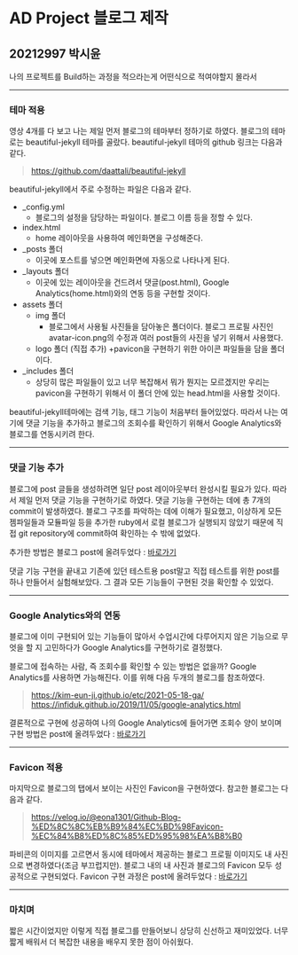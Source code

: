 # AD Project 블로그 제작
## 20212997 박시윤
나의 프로젝트를 Build하는 과정을 적으라는게 어떤식으로 적여야할지 몰라서 

---
### 테마 적용

영상 4개를 다 보고 나는 제일 먼저 블로그의 테마부터 정하기로 하였다. 블로그의 테마로는 beautiful-jekyll 테마를 골랐다. beautiful-jekyll 테마의 github 링크는 다음과 같다.

> https://github.com/daattali/beautiful-jekyll

beautiful-jekyll에서 주로 수정하는 파일은 다음과 같다.
+ _config.yml
    + 블로그의 설정을 담당하는 파일이다. 블로그 이름 등을 정할 수 있다.
+ index.html
    + home 레이아웃을 사용하여 메인화면을 구성해준다.
+ _posts 폴더
    + 이곳에 포스트를 넣으면 메인화면에 자동으로 나타나게 된다.
+ _layouts 폴더
    + 이곳에 있는 레이아웃을 건드려서 댓글(post.html), Google Analytics(home.html)와의 연동 등을 구현할 것이다.
+ assets 폴더
    + img 폴더
        + 블로그에서 사용될 사진들을 담아놓은 폴더이다. 블로그 프로필 사진인 avatar-icon.png의 수정과 여러 post들의 사진을 넣기 위해서 사용했다.
    + logo 폴더 (직접 추가)
        +pavicon을 구현하기 위한 아이콘 파일들을 담을 폴더이다.
+ _includes 폴더
    + 상당히 많은 파일들이 있고 너무 복잡해서 뭐가 뭔지는 모르겠지만 우리는 pavicon을 구현하기 위해서 이 폴더 안에 있는 head.html을 사용할 것이다.

beautiful-jekyll테마에는 검색 기능, 태그 기능이 처음부터 들어있었다. 따라서 나는 여기에 댓글 기능을 추가하고 블로그의 조회수를 확인하기 위해서 Google Analytics와 블로그를 연동시키려 한다.

---
### 댓글 기능 추가
블로그에 post 글들을 생성하려면 일단 post 레이아웃부터 완성시킬 필요가 있다. 따라서 제일 먼저 댓글 기능을 구현하기로 하였다. 댓글 기능을 구현하는 데에 총 7개의 commit이 발생하였다. 블로그 구조를 파악하는 데에 이해가 필요했고, 이상하게 모든 젬파일들과 모듈파일 등을 추가한 ruby에서 로컬 블로그가 실행되지 않았기 때문에 직접 git repository에 commit하여 확인하는 수 밖에 없었다.

추가한 방법은 블로그 post에 올려두었다 : [바로가기](https://tldbs0420.github.io/2021-12-16-addComment/)

댓글 기능 구현을 끝내고 기존에 있던 테스트용 post말고 직접 테스트를 위한 post를 하나 만들어서 실험해보았다. 그 결과 모든 기능들이 구현된 것을 확인할 수 있었다.

---
### Google Analytics와의 연동
블로그에 이미 구현되어 있는 기능들이 많아서 수업시간에 다루어지지 않은 기능으로 무엇을 할 지 고민하다가 Google Analytics를 구현하기로 결정했다.

블로그에 접속하는 사람, 즉 조회수를 확인할 수 있는 방법은 없을까? Google Analytics를 사용하면 가능해진다. 이를 위해 다음 두개의 블로그를 참조하였다.

> https://kim-eun-ji.github.io/etc/2021-05-18-ga/
https://infiduk.github.io/2019/11/05/google-analytics.html

결론적으로 구현에 성공하여 나의 Google Analytics에 들어가면 조회수 양이 보이며 구현 방법은 post에 올려두었다 : [바로가기](https://tldbs0420.github.io/2021-12-16-GoogleAnalytics/)

---
### Favicon 적용
마지막으로 블로그의 탭에서 보이는 사진인 Favicon을 구현하였다. 참고한 블로그는 다음과 같다.

> https://velog.io/@eona1301/Github-Blog-%ED%8C%8C%EB%B9%84%EC%BD%98Favicon-%EC%84%B8%ED%8C%85%ED%95%98%EA%B8%B0

파비콘의 이미지를 고르면서 동시에 테마에서 제공하는 블로그 프로필 이미지도 내 사진으로 변경하였다(조금 부끄럽지만). 블로그 내의 내 사진과 블로그의 Favicon 모두 성공적으로 구현되었다. Favicon 구현 과정은 post에 올려두었다 : [바로가기](https://tldbs0420.github.io/2021-12-16-Favicon/)

---
### 마치며
짧은 시간이었지만 이렇게 직접 블로그를 만들어보니 상당히 신선하고 재미있었다. 너무 짧게 배워서 더 복잡한 내용을 배우지 못한 점이 아쉬웠다.
